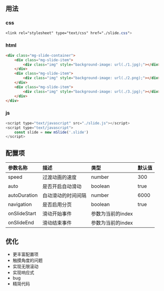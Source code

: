 ## 用法
### css
```css
<link rel="stylesheet" type="text/css" href="./slide.css">
```

### html
```html
<div class="mg-slide-container">
	<div class="mg-slide-item">
		<div class="img" style="background-image: url(./1.jpg);"></div>
	</div>
	<div class="mg-slide-item">
		<div class="img" style="background-image: url(./2.png);"></div>
	</div>
	<div class="mg-slide-item">
		<div class="img" style="background-image: url(./3.jpg);"></div>
	</div>
</div>
```

### js
```js
<script type="text/javascript" src="./slide.js"></script>
<script type="text/javascript">
	const slide = new mSlide('.slide')
</script>
```

## 配置项

参数名称 | 描述 | 类型 | 默认值
:----------- | :----------- | :----------- | :---------
speed         | 过渡动画的速度        | number | 300
auto         | 是否开启自动滑动        | boolean | true
autoDuration         | 自动滑动的时间间隔        | number | 6000
navigation         | 是否启用分页        | boolean | true
onSlideStart | 滑动开始事件 | 参数为当前的index | |
onSlideEnd | 滑动结束事件 | 参数为当前的index | |

## 优化

- 更丰富配置项
- 触摸角度的问题
- 实现无限滚动
- 实现响应式
- bug
- 精简代码
